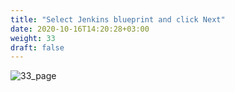 ```yaml
---
title: "Select Jenkins blueprint and click Next"
date: 2020-10-16T14:20:28+03:00
weight: 33
draft: false
---
```


![33_page](/images/module3/33_page.png)
